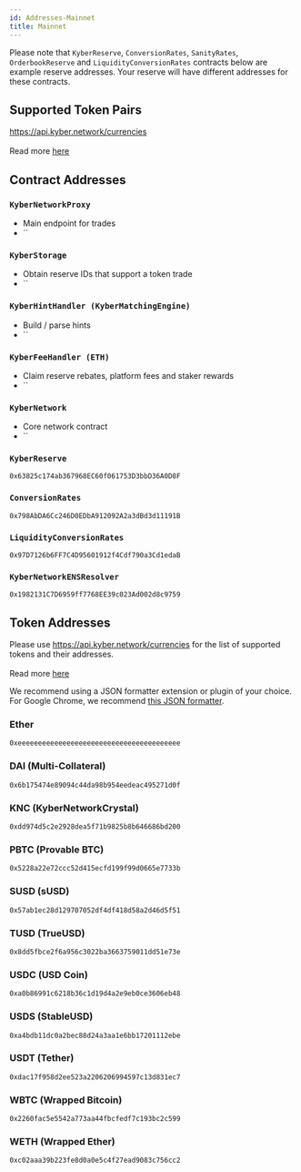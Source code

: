 ```yaml
---
id: Addresses-Mainnet
title: Mainnet
---
```

[//]: # (tagline)
Please note that `KyberReserve`, `ConversionRates`, `SanityRates`, `OrderbookReserve` and `LiquidityConversionRates` contracts below are example reserve addresses. Your reserve will have different addresses for these contracts.

## Supported Token Pairs
https://api.kyber.network/currencies <br><br>
Read more [here](api_abi-restfulapi.md#currencies)

## Contract Addresses
### `KyberNetworkProxy`
- Main endpoint for trades <br>
- ``

### `KyberStorage`
- Obtain reserve IDs that support a token trade <br>
- ``

### `KyberHintHandler (KyberMatchingEngine)`
- Build / parse hints <br>
- ``

### `KyberFeeHandler (ETH)`
- Claim reserve rebates, platform fees and staker rewards <br>
- ``

### `KyberNetwork`
- Core network contract
- ``

### `KyberReserve`
`0x63825c174ab367968EC60f061753D3bbD36A0D8F`

### `ConversionRates`
`0x798AbDA6Cc246D0EDbA912092A2a3dBd3d11191B`

### `LiquidityConversionRates`
`0x97D7126b6FF7C4D95601912f4Cdf790a3Cd1edaB`

### `KyberNetworkENSResolver`
`0x1982131C7D6959ff7768EE39c023Ad002d8c9759`

## Token Addresses
Please use https://api.kyber.network/currencies for the list of supported tokens and their addresses. <br><br>
Read more [here](api_abi-restfulapi.md#currencies)

We recommend using a JSON formatter extension or plugin of your choice. For Google Chrome, we recommend [this JSON formatter](https://chrome.google.com/webstore/detail/json-formatter/bcjindcccaagfpapjjmafapmmgkkhgoa).


### Ether
`0xeeeeeeeeeeeeeeeeeeeeeeeeeeeeeeeeeeeeeeee`

### DAI (Multi-Collateral)
`0x6b175474e89094c44da98b954eedeac495271d0f`

### KNC (KyberNetworkCrystal)
`0xdd974d5c2e2928dea5f71b9825b8b646686bd200`

### PBTC (Provable BTC)
`0x5228a22e72ccc52d415ecfd199f99d0665e7733b`

### SUSD (sUSD)
`0x57ab1ec28d129707052df4df418d58a2d46d5f51`

### TUSD (TrueUSD)
`0x8dd5fbce2f6a956c3022ba3663759011dd51e73e`

### USDC (USD Coin)
`0xa0b86991c6218b36c1d19d4a2e9eb0ce3606eb48`

### USDS (StableUSD)
`0xa4bdb11dc0a2bec88d24a3aa1e6bb17201112ebe`

### USDT (Tether)
`0xdac17f958d2ee523a2206206994597c13d831ec7`

### WBTC (Wrapped Bitcoin)
`0x2260fac5e5542a773aa44fbcfedf7c193bc2c599`

### WETH (Wrapped Ether)
`0xc02aaa39b223fe8d0a0e5c4f27ead9083c756cc2`